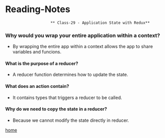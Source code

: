 # Reading-Notes

                        ** Class-29 - Application State with Redux**
                        
                        
### Why would you wrap your entire application within a context?

* By wrapping the entire app within a context allows the app to share variables and funcions.

#### What is the purpose of a reducer?

* A reducer function determines how to update the state.

#### What does an action contain?

* It contains types that triggers a reducer to be called.

#### Why do we need to copy the state in a reducer?

* Because we cannot modify the state directly in reducer.


[home](https://eyob1984.github.io/reading-notes/)
